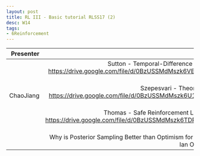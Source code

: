 ```yaml
---
layout: post
title: RL III - Basic tutorial RLSS17 (2)
desc: W14
tags:
- 6Reinforcement
---
```


| Presenter | Papers |
| -----: | ----------: |
|  | Sutton - Temporal-Difference Learning- RLSS 2017.pd https://drive.google.com/file/d/0BzUSSMdMszk6VE9kMkY2SzQzSW8/view?usp=drive_web |
| ChaoJiang | Szepesvari - Theory of RL - RLSS 2017.pdf https://drive.google.com/file/d/0BzUSSMdMszk6U194Ym5jSnZQbGM/view?usp=drive_web |
|  | Thomas - Safe Reinforcement Learning - RLSS 2017.pdf https://drive.google.com/file/d/0BzUSSMdMszk6TDRMRGRaM0dBcHM/view?usp=drive_web |
|  | Why is Posterior Sampling Better than Optimism for Reinforcement Learning? Ian Osband, Benjamin Van Roy |
